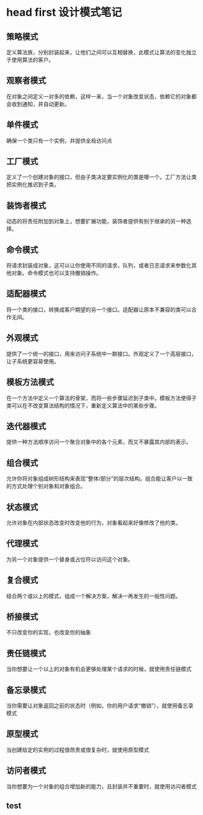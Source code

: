 # head first 设计模式笔记
## 策略模式  
定义算法族，分别封装起来，让他们之间可以互相替换，此模式让算法的变化独立于使用算法的客户。
## 观察者模式
在对象之间定义一对多的依赖，这样一来，当一个对象改变状态，依赖它的对象都会收到通知，并自动更新。
## 单件模式
确保一个类只有一个实例，并提供全局访问点
## 工厂模式
定义了一个创建对象的接口，但由子类决定要实例化的类是哪一个。工厂方法让类把实例化推迟到子类。
## 装饰者模式
动态的将责任附加到对象上，想要扩展功能，装饰者提供有别于继承的另一种选择。
## 命令模式
将请求封装成对象，这可以让你使用不同的请求，队列，或者日志请求来参数化其他对象。命令模式也可以支持撤销操作。
## 适配器模式
将一个类的接口，转换成客户期望的另一个接口。适配器让原本不兼容的类可以合作无间。
## 外观模式
提供了一个统一的接口，用来访问子系统中一群接口。外观定义了一个高层接口，让子系统更容易使用。
## 模板方法模式
在一个方法中定义一个算法的骨架，而将一些步骤延迟到子类中。模板方法使得子类可以在不改变算法结构的情况下，重新定义算法中的某些步骤。
## 迭代器模式
提供一种方法顺序访问一个聚合对象中的各个元素，而又不暴露其内部的表示。
## 组合模式
允许你将对象组成树形结构来表现“整体/部分”的层次结构。组合能让客户以一致的方式处理个别对象和对象组合。
## 状态模式
允许对象在内部状态改变时改变他的行为，对象看起来好像修改了他的类。
## 代理模式
为另一个对象提供一个替身或占位符以访问这个对象。
## 复合模式
结合两个或以上的模式，组成一个解决方案，解决一再发生的一般性问题。
## 桥接模式
不只改变你的实现，也改变你的抽象
## 责任链模式
当你想要让一个以上的对象有机会更够处理某个请求的时候，就使用责任链模式
## 备忘录模式
当你需要让对象返回之前的状态时（例如，你的用户请求“撤销”），就使用备忘录模式
## 原型模式
当创建给定的实例的过程很昂贵或很复杂时，就使用原型模式
## 访问者模式
当你想要为一个对象的组合增加新的能力，且封装并不重要时，就使用访问者模式

## test